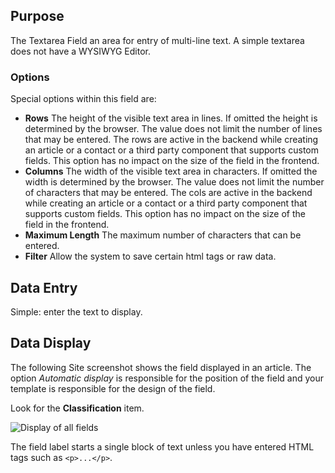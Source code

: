 <!-- Filename: J3.x:Adding_custom_fields/Textarea_Field / Display title: Textarea Field -->

## Purpose

The Textarea Field an area for entry of multi-line text. A simple textarea does
not have a WYSIWYG Editor.

### Options

Special options within this field are:

- **Rows** The height of the visible text area in lines. If omitted the height
is determined by the browser. The value does not limit the number of lines that
may be entered. The rows are active in the backend while creating an article
or a contact or a third party component that supports custom fields. This
option has no impact on the size of the field in the frontend.
- **Columns** The width of the visible text area in characters. If omitted the
width is determined by the browser. The value does not limit the number of
characters that may be entered. The cols are active in the backend while
creating an article or a contact or a third party component that supports
custom fields. This option has no impact on the size of the field in the
frontend.
- **Maximum Length** The maximum number of characters that can be entered.
- **Filter** Allow the system to save certain html tags or raw data.

## Data Entry

Simple: enter the text to display.

## Data Display

The following Site screenshot shows the field displayed in an article. The
option *Automatic display* is responsible for the position of the field and
your template is responsible for the design of the field.

Look for the **Classification** item.

![Display of all fields](../../../en/images/fields/fields-display.png "Fields display")

The field label starts a single block of text unless you have entered HTML
tags such as `<p>...</p>`.

